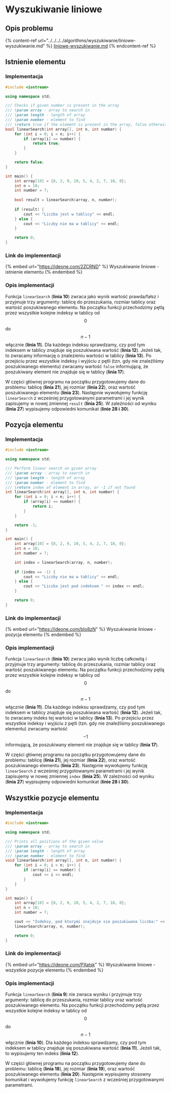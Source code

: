 # Wyszukiwanie liniowe

## Opis problemu

{% content-ref url="../../../../algorithms/wyszukiwanie/liniowe-wyszukiwanie.md" %}
[liniowe-wyszukiwanie.md](../../../../algorithms/wyszukiwanie/liniowe-wyszukiwanie.md)
{% endcontent-ref %}

## Istnienie elementu

### Implementacja

```cpp
#include <iostream>

using namespace std;

/// Checks if given number is present in the array
/// \param array - array to search in
/// \param length - length of array
/// \param number - element to find
/// \return true if the element is present in the array, false otherwise
bool linearSearch(int array[], int n, int number) {
    for (int i = 0; i < n; i++) {
        if (array[i] == number) {
            return true;
        }
    }

    return false;
}

int main() {
    int array[10] = {8, 2, 9, 10, 5, 4, 2, 7, 18, 0};
    int n = 10;
    int number = 7;
    
    bool result = linearSearch(array, n, number);
    
    if (result) {
        cout << "Liczba jest w tablicy" << endl;
    } else {
        cout << "Liczby nie ma w tablicy" << endl;
    }

    return 0;
}
```

### Link do implementacji

{% embed url="https://ideone.com/2ZCRND" %}
Wyszukiwanie liniowe - istnienie elementu
{% endembed %}

### Opis implementacji

Funkcja `linearSearch` (**linia 10**) zwraca jako wynik wartość prawda/fałsz i przyjmuje trzy argumenty: tablicę do przeszukania, rozmiar tablicy oraz wartość poszukiwanego elementu. Na początku funkcji przechodzimy pętlą przez wszystkie kolejne indeksy w tablicy od $$0$$ do $$n-1$$ włącznie (**linia 11**). Dla każdego indeksu sprawdzamy, czy pod tym indeksem w tablicy znajduje się poszukiwana wartość (**linia 12**). Jeżeli tak, to zwracamy informację o znalezieniu wartości w tablicy (**linia 13**). Po przejściu przez wszystkie indeksy i wyjściu z pętli (tzn. gdy nie znaleźliśmy poszukiwanego elementu) zwracamy wartość `false` informującą, że poszukiwany element nie znajduje się w tablicy (**linia 17**).

W części głównej programu na początku przygotowujemy dane do problemu: tablicę (**linia 21**), jej rozmiar (**linia 22**), oraz wartość poszukiwanego elementu (**linia 23**). Następnie wywołujemy funkcję `linearSearch` z wcześniej przygotowanymi parametrami i jej wynik zapisujemy w nowej zmiennej `result` (**linia 25**). W zależności od wyniku (**linia 27**) wypisujemy odpowiedni komunikat (**linie 28 i 30**).

## Pozycja elementu

### Implementacja

```cpp
#include <iostream>

using namespace std;

/// Perform linear search on given array
/// \param array - array to search in
/// \param length - length of array
/// \param number - element to find
/// \return index of element in array, or -1 if not found
int linearSearch(int array[], int n, int number) {
    for (int i = 0; i < n; i++) {
        if (array[i] == number) {
            return i;
        }
    }

    return -1;
}

int main() {
    int array[10] = {8, 2, 9, 10, 5, 4, 2, 7, 18, 0};
    int n = 10;
    int number = 7;

    int index = linearSearch(array, n, number);
    
    if (index == -1) {
        cout << "Liczby nie ma w tablicy" << endl;
    } else {
        cout << "Liczba jest pod indeksem " << index << endl;
    }

    return 0;
}
```

### Link do implementacji

{% embed url="https://ideone.com/bIo8zN" %}
Wyszukiwanie liniowe - pozycja elementu
{% endembed %}

### Opis implementacji

Funkcja `linearSearch` (**linia 10**) zwraca jako wynik liczbę całkowitą i przyjmuje trzy argumenty: tablicę do przeszukania, rozmiar tablicy oraz wartość poszukiwanego elementu. Na początku funkcji przechodzimy pętlą przez wszystkie kolejne indeksy w tablicy od $$0$$ do $$n-1$$ włącznie (**linia 11**). Dla każdego indeksu sprawdzamy, czy pod tym indeksem w tablicy znajduje się poszukiwana wartość (**linia 12**). Jeżeli tak, to zwracamy indeks tej wartości w tablicy (**linia 13**). Po przejściu przez wszystkie indeksy i wyjściu z pętli (tzn. gdy nie znaleźliśmy poszukiwanego elementu) zwracamy wartość $$-1$$ informującą, że poszukiwany element nie znajduje się w tablicy (**linia 17**).

W części głównej programu na początku przygotowujemy dane do problemu: tablicę (**linia 21**), jej rozmiar (**linia 22**), oraz wartość poszukiwanego elementu (**linia 23**). Następnie wywołujemy funkcję `linearSearch` z wcześniej przygotowanymi parametrami i jej wynik zapisujemy w nowej zmiennej `index` (**linia 25**). W zależności od wyniku (**linia 27**) wypisujemy odpowiedni komunikat (**linie 28 i 30**).

## Wszystkie pozycje elementu

### Implementacja

```cpp
#include <iostream>

using namespace std;

/// Prints all positions of the given value
/// \param array - array to search in
/// \param length - length of array
/// \param number - element to find
void linearSearch(int array[], int n, int number) {
    for (int i = 0; i < n; i++) {
        if (array[i] == number) {
            cout << i << endl;
        }
    }
}

int main() {
    int array[10] = {8, 2, 9, 10, 5, 4, 2, 7, 18, 0};
    int n = 10;
    int number = 7;

    cout << "Indeksy, pod ktorymi znajduje sie poszukiwana liczba:" << endl;
    linearSearch(array, n, number);

    return 0;
}
```

### Link do implementacji

{% embed url="https://ideone.com/PXatsk" %}
Wyszukiwanie liniowe - wszystkie pozycje elementu
{% endembed %}

### Opis implementacji

Funkcja `linearSearch` (**linia 9**) nie zwraca wyniku i przyjmuje trzy argumenty: tablicę do przeszukania, rozmiar tablicy oraz wartość poszukiwanego elementu. Na początku funkcji przechodzimy pętlą przez wszystkie kolejne indeksy w tablicy od $$0$$ do $$n-1$$ włącznie (**linia 10**). Dla każdego indeksu sprawdzamy, czy pod tym indeksem w tablicy znajduje się poszukiwana wartość (**linia 11**). Jeżeli tak, to wypisujemy ten indeks (**linia 12**). 

W części głównej programu na początku przygotowujemy dane do problemu: tablicę (**linia 18**), jej rozmiar (**linia 19**), oraz wartość poszukiwanego elementu (**linia 20**). Następnie wypisujemy stosowny komunikat i wywołujemy funkcję `linearSearch` z wcześniej przygotowanymi parametrami.
